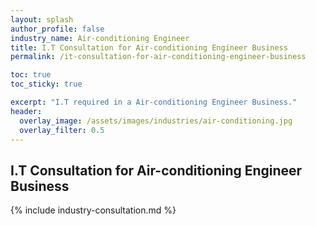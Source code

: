 ```yaml
---
layout: splash 
author_profile: false 
industry_name: Air-conditioning Engineer
title: I.T Consultation for Air-conditioning Engineer Business
permalink: /it-consultation-for-air-conditioning-engineer-business

toc: true
toc_sticky: true

excerpt: "I.T required in a Air-conditioning Engineer Business."
header:
  overlay_image: /assets/images/industries/air-conditioning.jpg
  overlay_filter: 0.5 
---
```


## I.T Consultation for Air-conditioning Engineer Business

{% include industry-consultation.md %}
